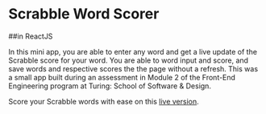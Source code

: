 # Scrabble Word Scorer
##in ReactJS

In this mini app, you are able to enter any word and get a live update of the Scrabble score for your word. You are able to word input and score, and save words and respective scores the the page without a refresh. This was a small app built during an assessment in Module 2 of the Front-End Engineering program at Turing: School of Software & Design.

Score your Scrabble words with ease on this [live version](https://kswhyte.github.io/scrabble-react).
